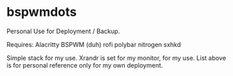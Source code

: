 # bspwmdots
Personal Use for Deployment / Backup. 

Requires:
Alacritty
BSPWM (duh)
rofi
polybar
nitrogen
sxhkd

Simple stack for my use. Xrandr is set for my monitor, for my use. List above is for personal reference only for my own deployment.
